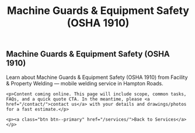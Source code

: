 ﻿---
layout: kmw_base
title: Machine Guards & Equipment Safety (OSHA 1910)
permalink: /services/facility/machine-guards/
seo_description: Learn about Machine Guards & Equipment Safety (OSHA 1910) from Facility & Property Welding — mobile welding service in Hampton Roads.
---

<section class="section">
  <div class="container">
    <h1>Machine Guards & Equipment Safety (OSHA 1910)</h1>
    <p class="lead">Learn about Machine Guards & Equipment Safety (OSHA 1910) from Facility & Property Welding — mobile welding service in Hampton Roads.</p>

    <p>Content coming online. This page will include scope, common tasks, FAQs, and a quick quote CTA. In the meantime, please <a href="/contact/">contact us</a> with your details and drawings/photos for a fast estimate.</p>

    <p><a class="btn btn--primary" href="/services/">Back to Services</a></p>
  </div>
</section>
